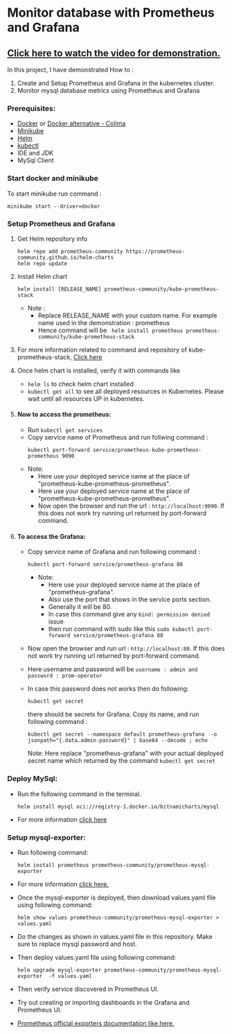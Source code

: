 # Monitor database with Prometheus and Grafana

## [Click here to watch the video for demonstration.](https://youtu.be/kGNpVMDEWiA)

In this project, I have demonstrated How to :
1. Create and Setup Prometheus and Grafana in the kubernetes cluster.
2. Monitor mysql database metrics using Prometheus and Grafana

### Prerequisites:
- [Docker](https://docs.docker.com/engine/install/) or [Docker alternative - Colima](https://github.com/abiosoft/colima)
- [Minikube](https://minikube.sigs.k8s.io/docs/start/)
- [Helm](https://helm.sh/docs/intro/install/)
- [kubectl](https://kubernetes.io/docs/tasks/tools/)
- IDE and JDK
- MySql Client

### Start docker and minikube
To start minikube run command :

``` minikube start --driver=docker ```

### Setup Prometheus and Grafana
1. Get Helm repository info
      ```
      helm repo add prometheus-community https://prometheus-community.github.io/helm-charts
      helm repo update
      ```
2. Install Helm chart
    ```
    helm install [RELEASE_NAME] prometheus-community/kube-prometheus-stack
    ```
    - Note :
        - Replace RELEASE_NAME with your custom name. For example name used in the demonstration : prometheus
        - Hence command will be ` helm install prometheus prometheus-community/kube-prometheus-stack`
3. For more information related to command and repository of kube-prometheus-stack, [Click here](https://github.com/prometheus-community/helm-charts/tree/main/charts/kube-prometheus-stack)
4. Once helm chart is installed, verify it with commands like
    - `helm ls` to check helm chart installed
    - `kubectl get all` to see all deployed resources in Kubernetes. Please wait until all resources UP in kubernetes.
5. #### Now to access the prometheus:
    - Run `kubectl get services`
    - Copy service name of Prometheus and run follwing command :
      ```
      kubectl port-forward service/prometheus-kube-prometheus-prometheus 9090
      ```
    - Note:
        - Here use your deployed service name at the place of "prometheus-kube-prometheus-prometheus".
        - Here use your deployed service name at the place of "prometheus-kube-prometheus-prometheus".
        - Now open the browser and run the url : `http://localhost:9090`. If this does not work try running url returned by port-forward command.
6. #### To access the Grafana:

    - Copy service name of Grafana and run following command :
      ```
      kubectl port-forward service/prometheus-grafana 80
      ```
        - Note:
            - Here use your deployed service name at the place of "prometheus-grafana".
            - Also use the port that shows in the service ports section.
            - Generally it will be 80.
            - In case this command give any `bind: permission denied` issue
            - then run command with sudo like this  `sudo kubectl port-forward service/prometheus-grafana 80`

    - Now open the browser and run url : `http://localhost:80`. If this does not work try running url returned by port-forward command.
    - Here username and password will be `username : admin and password : prom-operator`
    - In case this password does not works then do following:

         ```
         kubectl get secret
         ``` 
      there should be secrets for Grafana. Copy its name, and run following command :
       ```
       kubectl get secret --namespace default prometheus-grafana  -o jsonpath="{.data.admin-password}" | base64 --decode ; echo
       ```
      Note:  Here replace "prometheus-grafana" with your actual deployed secret name which returned by the command `kubectl get secret`

### Deploy MySql:

- Run the following command in the terminal.

  ```helm install mysql oci://registry-1.docker.io/bitnamicharts/mysql```
- For more information [click here](https://artifacthub.io/packages/helm/bitnami/mysql)

### Setup mysql-exporter:

- Run following command:

    ```helm install prometheus prometheus-community/prometheus-mysql-exporter```


- For more information [click here.](https://github.com/prometheus-community/helm-charts/tree/main/charts/prometheus-mysql-exporter)


- Once the mysql-exporter is deployed, then download values.yaml file using following command:

    ```helm show values prometheus-community/prometheus-mysql-exporter > values.yaml```


- Do the changes as shown in values.yaml file in this repository. Make sure to replace mysql password and host.

- Then deploy values.yaml file using following command:

    ```helm upgrade mysql-exporter prometheus-community/prometheus-mysql-exporter  -f values.yaml ```

- Then verify service discovered in Prometheus UI.

- Try out creating or importing dashboards in the Grafana and Prometheus UI.

- [Prometheus official exporters documentation like here.](https://prometheus.io/docs/instrumenting/exporters/)
